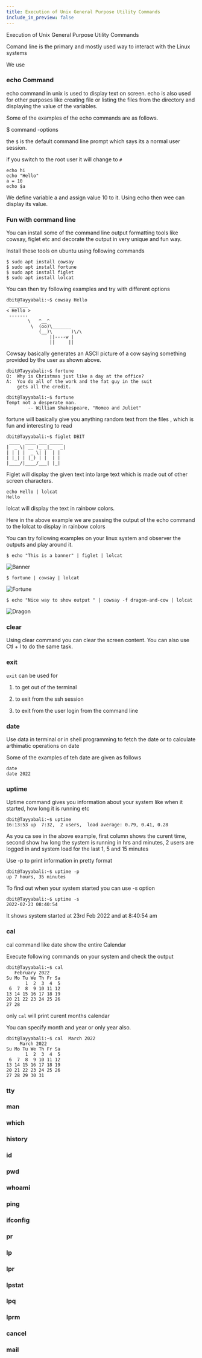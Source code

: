 ```yaml
---
title: Execution of Unix General Purpose Utility Commands 
include_in_preview: false
---
```


Execution of Unix General Purpose Utility Commands

Comand line is the primary and mostly used way to interact with the Linux systems

We use 

### echo Command 

echo command in unix is used to display text on screen. echo is also used for other purposes like creating file or listing the files from the directory and displaying the value of the variables. 

Some of the examples of the echo commands are as follows.

$ command -options 

the ```$``` is the default command line prompt which says its a normal user session.

if you switch to the root user it will change to ```#```

```
echo hi
echo "Hello"
a = 10
echo $a
```
We define variable a and assign value 10 to it. Using echo then wee can display its value.

### Fun with command line 

You can install some of the command line output formatting tools like cowsay, figlet etc and decorate the output in very unique and fun way.

Install these tools on ubuntu using following commands

```
$ sudo apt install cowsay
$ sudo apt install fortune
$ sudo apt install figlet
$ sudo apt install lolcat
```

You can then try following examples and try with different options

```
dbit@Tayyabali:~$ cowsay Hello
 _______
< Hello >
 -------
        \   ^__^
         \  (oo)\_______
            (__)\       )\/\
                ||----w |
                ||     ||

```

Cowsay basically generates  an ASCII picture of a cow saying something provided by the user as shown above.

```
dbit@Tayyabali:~$ fortune 
Q:	Why is Christmas just like a day at the office?
A:	You do all of the work and the fat guy in the suit
	gets all the credit.

dbit@Tayyabali:~$ fortune 
Tempt not a desperate man.
		-- William Shakespeare, "Romeo and Juliet"

```

fortune will basically give you anything random text from the files , which is fun and interesting to read

```
dbit@Tayyabali:~$ figlet DBIT
 ____  ____ ___ _____ 
|  _ \| __ )_ _|_   _|
| | | |  _ \| |  | |  
| |_| | |_) | |  | |  
|____/|____/___| |_|  

```

Figlet will display the given text into large text which is made out of other screen characters.


```
echo Hello | lolcat 
Hello
```
lolcat will display the text in rainbow colors. 

Here in the above example we are passing the output of the echo command to the lolcat to display in rainbow colors

You can try following examples on your linux system and observer the outputs and play around it.

```
$ echo "This is a banner" | figlet | lolcat
```
![Banner ](cowsay2.png)

```
$ fortune | cowsay | lolcat
```
![Fortune ](cowsay1.png)


```
$ echo "Nice way to show output " | cowsay -f dragon-and-cow | lolcat
```
![ Dragon ](cowsay3.png)



### clear  

Using clear command you can clear the screen content. You can also use Ctl + l to do the same task.


### exit  

`exit` can be used for 

1. to get out of the terminal 

2. to exit from the ssh session 

3. to exit from the user login from the command line 


### date  

Use data in terminal or in shell programming to fetch the date or to calculate arthimatic operations on date

Some of the examples of teh date are given as follows 

```
date
date 2022

```

### uptime

Uptime command gives you information about your system like when it started, how long it is running etc

```
dbit@Tayyabali:~$ uptime
16:13:53 up  7:32,  2 users,  load average: 0.79, 0.41, 0.28

```

As you ca see in the above example, first column shows the curent time, second show hw long the system is running in hrs and minutes, 2 users are logged in and system load for the last 1, 5 and 15 minutes

Use -p to print information in pretty format 

```
dbit@Tayyabali:~$ uptime -p
up 7 hours, 35 minutes
```

To find out when your system started you can use -s option

```
dbit@Tayyabali:~$ uptime -s
2022-02-23 08:40:54
```

It shows system started at 23rd Feb 2022 and at 8:40:54 am 


### cal

cal command like date show the entire Calendar 

Execute following commands on your system and check the output


```
dbit@Tayyabali:~$ cal
   February 2022      
Su Mo Tu We Th Fr Sa  
       1  2  3  4  5  
 6  7  8  9 10 11 12  
13 14 15 16 17 18 19  
20 21 22 23 24 25 26  
27 28 
```

only ```cal``` will print curent months calendar 

You can specify month and year or only year also.

```
dbit@Tayyabali:~$ cal  March 2022
     March 2022       
Su Mo Tu We Th Fr Sa  
       1  2  3  4  5  
 6  7  8  9 10 11 12  
13 14 15 16 17 18 19  
20 21 22 23 24 25 26  
27 28 29 30 31
```
### tty

### man

### which

### history

### id

### pwd

### whoami

### ping

### ifconfig

### pr

### lp

### lpr

### lpstat

### lpq

### lprm

### cancel

### mail

